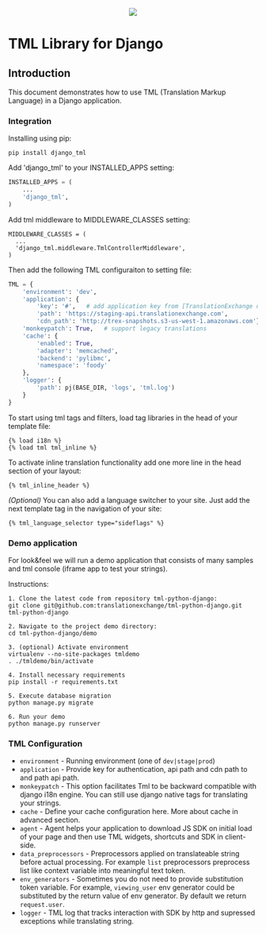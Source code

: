 <p align="center">
  <img src="https://avatars0.githubusercontent.com/u/1316274?v=3&s=200">
</p>

TML Library for Django
====================================

## Introduction

This document demonstrates how to use TML (Translation Markup Language) in a Django application.

### Integration

Installing using pip:

```
pip install django_tml
```

Add 'django_tml' to your INSTALLED_APPS setting:

```python
INSTALLED_APPS = (
    ...
    'django_tml',
)
```

Add tml middleware to MIDDLEWARE_CLASSES setting:

```
MIDDLEWARE_CLASSES = (
  ...
  'django_tml.middleware.TmlControllerMiddleware',
)
```

Then add the following TML configuraiton to setting file:

```python
TML = {
    'environment': 'dev',
    'application': {
        'key': '#',   # add application key from [TranslationExchange dashboard](https://dashboard.translationexchange.com/)
        'path': 'https://staging-api.translationexchange.com',
        'cdn_path': 'http://trex-snapshots.s3-us-west-1.amazonaws.com'},
    'monkeypatch': True,   # support legacy translations
    'cache': {
        'enabled': True,
        'adapter': 'memcached',
        'backend': 'pylibmc',
        'namespace': 'foody'
    },
    'logger': {
        'path': pj(BASE_DIR, 'logs', 'tml.log')
    }
}
```

To start using tml tags and filters, load tag libraries in the head of your template file:

```jinja2
{­% load i18n %­}
{­% load tml tml_inline %­}
```

To activate inline translation functionality add one more line in the head section of your layout:

```jinja2
{­% tml_inline_header %­}
```

*(Optional)* You can also add a language switcher to your site. Just add the next template tag in the navigation of your site:

```jinja2
{% tml_language_selector type="sideflags" %}
```

### Demo application

For look&feel we will run a demo application that consists of many samples and tml console (iframe app to test your strings).

Instructions:

```
1. Clone the latest code from repository tml-python-django:
git clone git@github.com:translationexchange/tml-python-django.git tml-python-django

2. Navigate to the project demo directory:
cd tml-python-django/demo

3. (optional) Activate environment
virtualenv --no-site-packages tmldemo
. ./tmldemo/bin/activate

4. Install necessary requirements
pip install -r requirements.txt

5. Execute database migration
python manage.py migrate

6. Run your demo
python manage.py runserver

```

### TML Configuration

* ``environment`` - Running environment (one of ``dev|stage|prod``)
* ``application`` - Provide key for authentication, api path and cdn path to and path api path.
* ``monkeypatch`` - This option facilitates Tml to be backward compatible with django i18n engine. You can still use django native tags for translating your strings.
* ``cache`` - Define your cache configuration here. More about cache in advanced section.
* ``agent`` - Agent helps your application to download JS SDK on initial load of your page and then use TML widgets, shortcuts and SDK in client-side.
* ``data_preprocessors`` - Preprocessors applied on translateable string before actual processing. For example ``list`` preprocessors preprocess list like context variable into meaningful text token.
* ``env_generators`` - Sometimes you do not need to provide substitution token variable. For example, ``viewing_user`` env generator could be substituted by the return value of env generator. By default we return ``request.user``.
* ``logger`` - TML log that tracks interaction with SDK by http and supressed exceptions while translating string.


